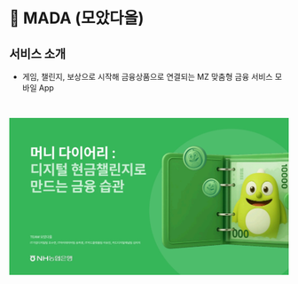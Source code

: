 # 📒 MADA (모았다올)

## 서비스 소개
- 게임, 챌린지, 보상으로 시작해 금융상품으로 연결되는 MZ 맞춤형 금융 서비스 모바일 App

<br/>

![image](./image/모았다올.jpg)
